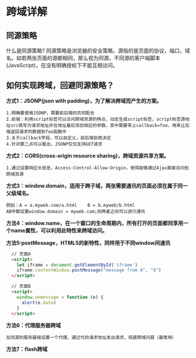 # 跨域详解

## 同源策略
  什么是同源策略?
    同源策略是浏览器的安全策略，源指的是页面的协议，端口，域名。如若两张页面的源都相同，那么视为同源。不同源的客户端脚本(JavaScript)，在没有明确授权下不能互相访问。

## 如何实现跨域，回避同源策略？

  **方式1：JSONP(json with padding)，为了解决跨域而产生的方案。**

    1.明确要使用JSONP，需要前后端的共同配合
    2.前端：利用script标签可以访问跨域资源的特点，动态生成script标签，script标签源地址src填写为请求地址并在地址最后添加相应的参数，其中需要带上callback=foo，用来让后端返回请求的数据到foo函数中
    3.关于callback字段，可以自定义，前后端协商决定
    4.针对第二点可以看出，JSONP仅仅支持GET请求

  **方式2：CORS(cross-origin resource sharing)，跨域资源共享方案。**

    1.通过设置响应头信息，Access-Control-Allow-Origin，使得能够通过Ajax直接访问到跨域资源

  **方式3：window.domain，适用于跨子域，两张需要通讯的页面必须在属于同一父级域名。**

    例如：A = a.myweb.com/a.html    B = b.myweb/b.html
    AB中都设置window.domain = myweb.com;则两者之间可以进行通讯

  **方法4：window.name，在一个窗口的生命周期内，所有打开的页面都同享用一个name属性，可以利用此特性来跨域访问。**

  **方法5:postMessage，HTML5的新特性，同样用于不同window间通讯**

```html
  // 页面A
  <script>
    let iframe = document.getElementById('iframe')
    iframe.contentWindow.postMessage("message from A", "8")
  </script>

  // 页面B
  <script>
    window.onmessage = function (e) {
      alert(e.data)
    }
  </script>
```

  **方法6：代理服务器跨域**

    在同源的服务器端设置一个代理，通过代向请求地址发出请求，规避跨域问题（最常用）


  **方法7：flash跨域**
